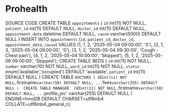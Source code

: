 # Prohealth
SOURCE CODE
CREATE TABLE `appointments`
(
  `id` int(11) NOT NULL,
  `patient_id` int(11) DEFAULT NULL,
  `doctor_id` int(11) DEFAULT NULL,
  `appointment_date` datetime DEFAULT NULL,
  `cause` varchar(5000) DEFAULT NULL
) 
INSERT INTO `appointments` (`id`, `patient_id`, `doctor_id`, `appointment_date`, `cause`) VALUES
(1, 1, 2, '2025-05-04 09:00:00', '0'),
(2, 1, 3, '2025-05-04 09:00:00', '0'),
(3, 1, 2, '2025-05-04 09:30:00', 'Cough - Chest pain'),
(4, 1, 2, '2025-05-04 10:00:00', 'Skipped'),
(5, 1, 2, '2025-05-08 09:00:00', 'Skipped');
CREATE TABLE BEDS
(
  `id` int(11) NOT NULL,
  `number` varchar(10) NOT NULL,
  `ward_id` int(11) NOT NULL,
  `status` enum('available','occupied') DEFAULT 'available',
  `patient_id` int(11) DEFAULT NULL
) 
CREATE TABLE `DOCTORS
(
  `id` int(11) NOT NULL,
  `firstname` varchar(50) DEFAULT NULL,
  ...
  `fees` varchar(255) DEFAULT NULL
) 
CREATE TABLE MANAGER 
(
  `id` int(11) NOT NULL,
  `firstname` varchar(50) DEFAULT NULL,
  ...
  `profile_pic` varchar(255) DEFAULT NULL
) ENGINE=InnoDB DEFAULT CHARSET=utf8mb4 COLLATE=utf8mb4_general_ci;

